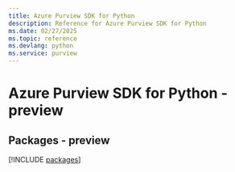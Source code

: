 ```yaml
---
title: Azure Purview SDK for Python
description: Reference for Azure Purview SDK for Python
ms.date: 02/27/2025
ms.topic: reference
ms.devlang: python
ms.service: purview
---
```

# Azure Purview SDK for Python - preview
## Packages - preview
[!INCLUDE [packages](purview-index.md)]